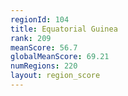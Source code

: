 ```yaml
---
regionId: 104
title: Equatorial Guinea
rank: 209
meanScore: 56.7
globalMeanScore: 69.21
numRegions: 220
layout: region_score
---
```

